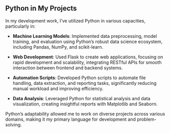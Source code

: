 ## Python in My Projects

In my development work, I’ve utilized Python in various capacities, particularly in:

- **Machine Learning Models**: Implemented data preprocessing, model training, and evaluation using Python’s robust data science ecosystem, including Pandas, NumPy, and scikit-learn.

- **Web Development**: Used Flask to create web applications, focusing on rapid development and scalability, integrating RESTful APIs for smooth interaction between frontend and backend systems.

- **Automation Scripts**: Developed Python scripts to automate file handling, data extraction, and reporting tasks, significantly reducing manual workload and improving efficiency.

- **Data Analysis**: Leveraged Python for statistical analysis and data visualization, creating insightful reports with Matplotlib and Seaborn.

Python’s adaptability allowed me to work on diverse projects across various domains, making it my primary language for development and problem-solving.